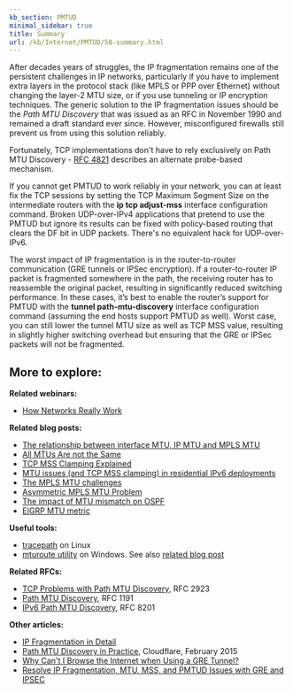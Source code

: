 ```yaml
---
kb_section: PMTUD
minimal_sidebar: true
title: Summary
url: /kb/Internet/PMTUD/50-summary.html
---
```

After decades years of struggles, the IP fragmentation remains one of the persistent challenges in IP networks, particularly if you have to implement extra layers in the protocol stack (like MPLS or PPP over Ethernet) without changing the layer-2 MTU size, or if you use tunneling or IP encryption techniques. The generic solution to the IP fragmentation issues should be the *Path MTU Discovery* that was issued as an RFC in November 1990 and remained a draft standard ever since. However, misconfigured firewalls still prevent us from using this solution reliably.

Fortunately, TCP implementations don't have to rely exclusively on Path MTU Discovery - [RFC 4821](https://tools.ietf.org/html/rfc4821) describes an alternate probe-based mechanism.

If you cannot get PMTUD to work reliably in your network, you can at least fix the TCP sessions by setting the TCP Maximum Segment Size on the intermediate routers with the **ip tcp adjust-mss** interface configuration command. Broken UDP-over-IPv4 applications that pretend to use the PMTUD but ignore its results can be fixed with policy-based routing that clears the DF bit in UDP packets. There's no equivalent hack for UDP-over-IPv6.

The worst impact of IP fragmentation is in the router-to-router communication (GRE tunnels or IPSec encryption). If a router-to-router IP packet is fragmented somewhere in the path, the receiving router has to reassemble the original packet, resulting in significantly reduced switching performance. In these cases, it’s best to enable the router’s support for PMTUD with the **tunnel path-mtu-discovery** interface configuration command (assuming the end hosts support PMTUD as well). Worst case, you can still lower the tunnel MTU size as well as TCP MSS value, resulting in slightly higher switching overhead but ensuring that the GRE or IPSec packets will not be fragmented.

## More to explore:

**Related webinars:**

- [How Networks Really Work](https://www.ipspace.net/How_Networks_Really_Work)

**Related blog posts:**

- [The relationship between interface MTU, IP MTU and MPLS MTU](http://blog.ipspace.net/2007/10/tale-of-three-mtus.html)
- [All MTUs Are not the Same](https://blog.ipspace.net/2011/07/all-mtus-are-not-same.html)
- [TCP MSS Clamping Explained](https://blog.ipspace.net/2013/01/tcp-mss-clamping-what-is-it-and-why-do.html)
- [MTU issues (and TCP MSS clamping) in residential IPv6 deployments](https://blog.ipspace.net/2013/01/mtu-issues-and-tcp-mss-clamping-in.html)
- [The MPLS MTU challenges](https://blog.ipspace.net/2011/07/mpls-mtu-challenges.html)
- [Asymmetric MPLS MTU Problem](https://blog.ipspace.net/2011/07/asymmetric-mpls-mtu-problem.html)
- [The impact of MTU mismatch on OSPF](http://blog.ipspace.net/2007/10/ospf-neighbors-stuck-in-exstart.html)
- [EIGRP MTU metric](https://blog.ipspace.net/2010/06/eigrp-mtu-metric.html)

**Useful tools:**

- [tracepath](https://linux.die.net/man/8/tracepath) on Linux
- [mturoute utility](https://elifulkerson.com/projects/mturoute.php) on Windows. See also [related blog post](https://blog.ipspace.net/2007/09/mturoute-utility-that-measures-hop-by.html)

**Related RFCs:**

- [TCP Problems with Path MTU Discovery](https://tools.ietf.org/html/rfc2923), RFC 2923
- [Path MTU Discovery](https://tools.ietf.org/html/rfc1191), RFC 1191
- [IPv6 Path MTU Discovery](https://tools.ietf.org/html/rfc8201), RFC 8201

**Other articles:**

- [IP Fragmentation in Detail](https://packetpushers.net/ip-fragmentation-in-detail/)
- [Path MTU Discovery in Practice](https://blog.cloudflare.com/path-mtu-discovery-in-practice/), Cloudflare, February 2015
- [Why Can't I Browse the Internet when Using a GRE Tunnel?](http://www.cisco.com/warp/public/105/56.html)
- [Resolve IP Fragmentation, MTU, MSS, and PMTUD Issues with GRE and IPSEC](http://www.cisco.com/en/US/tech/tk827/tk369/technologies_white_paper09186a00800d6979.shtml)
